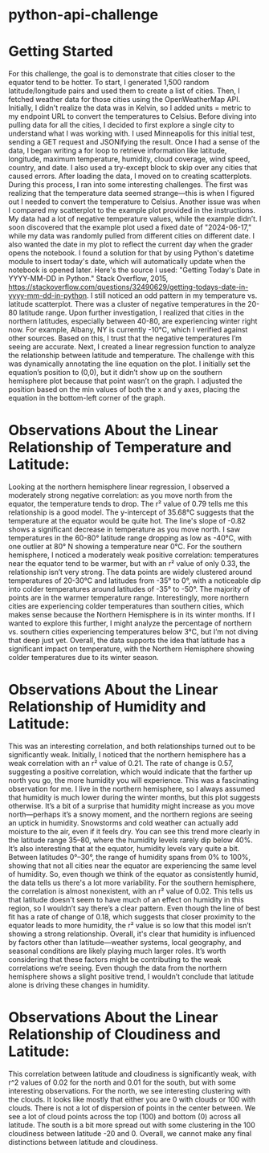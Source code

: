 # python-api-challenge
# Getting Started
For this challenge, the goal is to demonstrate that cities closer to the equator tend to be hotter. 
To start, I generated 1,500 random latitude/longitude pairs and used them to create a list of cities. Then, I fetched weather data for those cities using the OpenWeatherMap API. Initially, I didn't realize the data was in Kelvin, so I added units = metric to my endpoint URL to convert the temperatures to Celsius. Before diving into pulling data for all the cities, I decided to first explore a single city to understand what I was working with. I used Minneapolis for this initial test, sending a GET request and JSONifying the result. 
Once I had a sense of the data, I began writing a for loop to retrieve information like latitude, longitude, maximum temperature, humidity, cloud coverage, wind speed, country, and date. I also used a try-except block to skip over any cities that caused errors.
After loading the data, I moved on to creating scatterplots. During this process, I ran into some interesting challenges. The first was realizing that the temperature data seemed strange—this is when I figured out I needed to convert the temperature to Celsius.
Another issue was when I compared my scatterplot to the example plot provided in the instructions. My data had a lot of negative temperature values, while the example didn’t. I soon discovered that the example plot used a fixed date of "2024-06-17," while my data was randomly pulled from different cities on different date. I also wanted the date in my plot to reflect the current day when the grader opens the notebook. I found a solution for that by using Python's datetime module to insert today's date, which will automatically update when the notebook is opened later. Here's the source I used:
"Getting Today's Date in YYYY-MM-DD in Python." Stack Overflow, 2015, https://stackoverflow.com/questions/32490629/getting-todays-date-in-yyyy-mm-dd-in-python.
I still noticed an odd pattern in my temperature vs. latitude scatterplot. There was a cluster of negative temperatures in the 20-80 latitude range. Upon further investigation, I realized that cities in the northern latitudes, especially between 40-80, are experiencing winter right now. For example, Albany, NY is currently -10°C, which I verified against other sources. Based on this, I trust that the negative temperatures I’m seeing are accurate. 
Next, I created a linear regression function to analyze the relationship between latitude and temperature. The challenge with this was dynamically annotating the line equation on the plot. I initially set the equation’s position to (0,0), but it didn’t show up on the southern hemisphere plot because that point wasn’t on the graph. I adjusted the position based on the min values of both the x and y axes, placing the equation in the bottom-left corner of the graph.
# Observations About the Linear Relationship of Temperature and Latitude:
Looking at the northern hemisphere linear regression, I observed a moderately strong negative correlation: as you move north from the equator, the temperature tends to drop. The r² value of 0.79 tells me this relationship is a good model. The y-intercept of 35.68°C suggests that the temperature at the equator would be quite hot. The line's slope of -0.82 shows a significant decrease in temperature as you move north. I saw temperatures in the 60-80° latitude range dropping as low as -40°C, with one outlier at 80° N showing a temperature near 0°C.
For the southern hemisphere, I noticed a moderately weak positive correlation: temperatures near the equator tend to be warmer, but with an r² value of only 0.33, the relationship isn’t very strong. The data points are widely clustered around temperatures of 20-30°C and latitudes from -35° to 0°, with a noticeable dip into colder temperatures around latitudes of -35° to -50°. The majority of points are in the warmer temperature range.
Interestingly, more northern cities are experiencing colder temperatures than southern cities, which makes sense because the Northern Hemisphere is in its winter months. If I wanted to explore this further, I might analyze the percentage of northern vs. southern cities experiencing temperatures below 3°C, but I’m not diving that deep just yet.
Overall, the data supports the idea that latitude has a significant impact on temperature, with the Northern Hemisphere showing colder temperatures due to its winter season. 
# Observations About the Linear Relationship of Humidity and Latitude:
This was an interesting correlation, and both relationships turned out to be significantly weak. Initially, I noticed that the northern hemisphere has a weak correlation with an r² value of 0.21. The rate of change is 0.57, suggesting a positive correlation, which would indicate that the farther up north you go, the more humidity you will experience. This was a fascinating observation for me. I live in the northern hemisphere, so I always assumed that humidity is much lower during the winter months, but this plot suggests otherwise. It’s a bit of a surprise that humidity might increase as you move north—perhaps it’s a snowy moment, and the northern regions are seeing an uptick in humidity. Snowstorms and cold weather can actually add moisture to the air, even if it feels dry.
You can see this trend more clearly in the latitude range 35–80, where the humidity levels rarely dip below 40%. It’s also interesting that at the equator, humidity levels vary quite a bit. Between latitudes 0°–30°, the range of humidity spans from 0% to 100%, showing that not all cities near the equator are experiencing the same level of humidity. So, even though we think of the equator as consistently humid, the data tells us there's a lot more variability.
For the southern hemisphere, the correlation is almost nonexistent, with an r² value of 0.02. This tells us that latitude doesn't seem to have much of an effect on humidity in this region, so I wouldn’t say there’s a clear pattern. Even though the line of best fit has a rate of change of 0.18, which suggests that closer proximity to the equator leads to more humidity, the r² value is so low that this model isn’t showing a strong relationship.
Overall, it's clear that humidity is influenced by factors other than latitude—weather systems, local geography, and seasonal conditions are likely playing much larger roles. It’s worth considering that these factors might be contributing to the weak correlations we’re seeing. Even though the data from the northern hemisphere shows a slight positive trend, I wouldn’t conclude that latitude alone is driving these changes in humidity.
# Observations About the Linear Relationship of Cloudiness and Latitude:
This correlation between latitude and cloudiness is significantly weak, with r^2 values of 0.02 for the north and 0.01 for the south, but with some interesting observations. For the north, we see interesting clustering with the clouds. It looks like mostly that either you are 0 with clouds or 100 with clouds. There is not a lot of dispersion of points in the center between. We see a lot of cloud points across the top (100) and bottom (0) across all latitude. The south is a bit more spread out with some clustering in the 100 cloudiness between latitude -20 and 0. Overall, we cannot make any final distinctions between latitude and cloudiness.